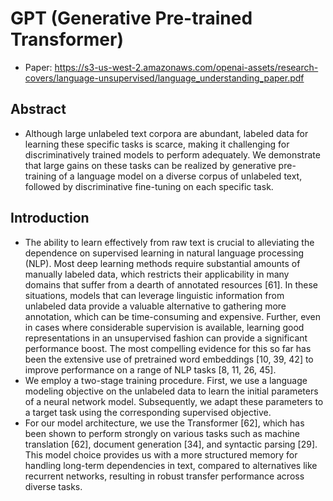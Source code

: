 # GPT (Generative Pre-trained Transformer)
- Paper: https://s3-us-west-2.amazonaws.com/openai-assets/research-covers/language-unsupervised/language_understanding_paper.pdf
## Abstract
- Although large unlabeled text corpora are abundant, labeled data for learning these specific tasks is scarce, making it challenging for discriminatively trained models to perform adequately. We demonstrate that large gains on these tasks can be realized by generative pre-training of a language model on a diverse corpus of unlabeled text, followed by discriminative fine-tuning on each specific task.
## Introduction
- The ability to learn effectively from raw text is crucial to alleviating the dependence on supervised learning in natural language processing (NLP). Most deep learning methods require substantial amounts of manually labeled data, which restricts their applicability in many domains that suffer from a dearth of annotated resources [61]. In these situations, models that can leverage linguistic information from unlabeled data provide a valuable alternative to gathering more annotation, which can be time-consuming and expensive. Further, even in cases where considerable supervision is available, learning good representations in an unsupervised fashion can provide a significant performance boost. The most compelling evidence for this so far has been the extensive use of pretrained word embeddings [10, 39, 42] to improve performance on a range of NLP tasks [8, 11, 26, 45].
-  We employ a two-stage training procedure. First, we use a language modeling objective on the unlabeled data to learn the initial parameters of a neural network model. Subsequently, we adapt these parameters to a target task using the corresponding supervised objective.
-  For our model architecture, we use the Transformer [62], which has been shown to perform strongly on
various tasks such as machine translation [62], document generation [34], and syntactic parsing [29].
This model choice provides us with a more structured memory for handling long-term dependencies in
text, compared to alternatives like recurrent networks, resulting in robust transfer performance across
diverse tasks.